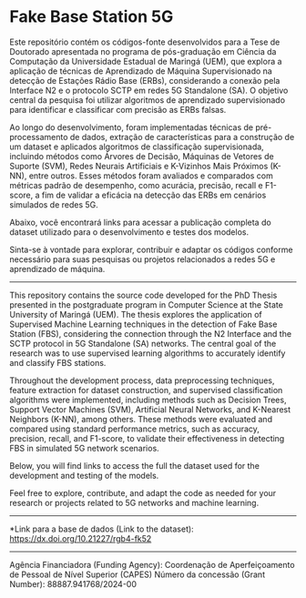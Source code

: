 # Fake Base Station 5G

Este repositório contém os códigos-fonte desenvolvidos para a Tese de Doutorado apresentada no programa de pós-graduação em Ciência da Computação da Universidade Estadual de Maringá (UEM), que explora a aplicação de técnicas de Aprendizado de Máquina Supervisionado na detecção de Estações Rádio Base (ERBs), considerando a conexão pela Interface N2 e o protocolo SCTP em redes 5G Standalone (SA). O objetivo central da pesquisa foi utilizar algoritmos de aprendizado supervisionado para identificar e classificar com precisão as ERBs falsas.

Ao longo do desenvolvimento, foram implementadas técnicas de pré-processamento de dados, extração de características para a construção de um dataset e aplicados algoritmos de classificação supervisionada, incluindo métodos como Árvores de Decisão, Máquinas de Vetores de Suporte (SVM), Redes Neurais Artificiais e K-Vizinhos Mais Próximos (K-NN), entre outros. Esses métodos foram avaliados e comparados com métricas padrão de desempenho, como acurácia, precisão, recall e F1-score, a fim de validar a eficácia na detecção das ERBs em cenários simulados de redes 5G.

Abaixo, você encontrará links para acessar a publicação completa do dataset utilizado para o desenvolvimento e testes dos modelos.

Sinta-se à vontade para explorar, contribuir e adaptar os códigos conforme necessário para suas pesquisas ou projetos relacionados a redes 5G e aprendizado de máquina.

************************************************************************************************************************************************************************

This repository contains the source code developed for the PhD Thesis presented in the postgraduate program in Computer Science at the State University of Maringá (UEM). The thesis explores the application of Supervised Machine Learning techniques in the detection of Fake Base Station (FBS), considering the connection through the N2 Interface and the SCTP protocol in 5G Standalone (SA) networks. The central goal of the research was to use supervised learning algorithms to accurately identify and classify FBS stations.

Throughout the development process, data preprocessing techniques, feature extraction for dataset construction, and supervised classification algorithms were implemented, including methods such as Decision Trees, Support Vector Machines (SVM), Artificial Neural Networks, and K-Nearest Neighbors (K-NN), among others. These methods were evaluated and compared using standard performance metrics, such as accuracy, precision, recall, and F1-score, to validate their effectiveness in detecting FBS in simulated 5G network scenarios.

Below, you will find links to access the full the dataset used for the development and testing of the models.

Feel free to explore, contribute, and adapt the code as needed for your research or projects related to 5G networks and machine learning.

************************************************************************************************************************************************************************

*Link para a base de dados (Link to the dataset): https://dx.doi.org/10.21227/rgb4-fk52

************************************************************************************************************************************************************************

Agência Financiadora (Funding Agency): Coordenação de Aperfeiçoamento de Pessoal de Nível Superior (CAPES)
Número da concessão (Grant Number): 88887.941768/2024-00